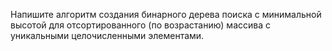 Напишите алгоритм создания бинарного дерева поиска с минимальной высотой для отсортированного (по возрастанию) массива с уникальными целочисленными элементами.
